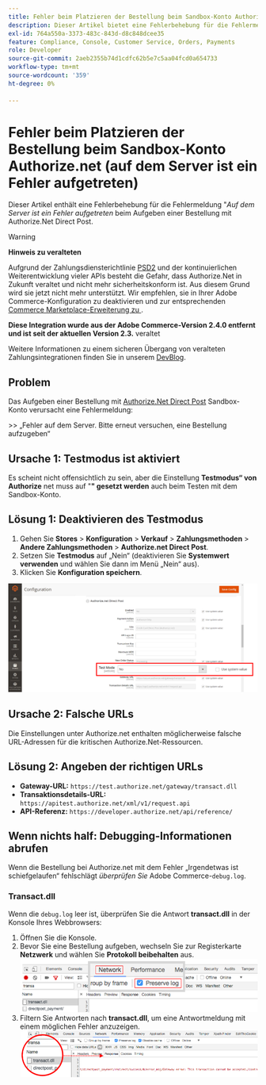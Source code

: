 ```yaml
---
title: Fehler beim Platzieren der Bestellung beim Sandbox-Konto Authorize.net (auf dem Server ist ein Fehler aufgetreten)
description: Dieser Artikel bietet eine Fehlerbehebung für die Fehlermeldung „Auf dem Server ist ein Fehler aufgetreten“, wenn eine Bestellung mit Authorize.Net Direct Post aufgegeben wird.
exl-id: 764a550a-3373-483c-843d-d8c848dcee35
feature: Compliance, Console, Customer Service, Orders, Payments
role: Developer
source-git-commit: 2aeb2355b74d1cdfc62b5e7c5aa04fcd0a654733
workflow-type: tm+mt
source-wordcount: '359'
ht-degree: 0%

---
```


# Fehler beim Platzieren der Bestellung beim Sandbox-Konto Authorize.net (auf dem Server ist ein Fehler aufgetreten)

Dieser Artikel enthält eine Fehlerbehebung für die Fehlermeldung &quot;*Auf dem Server ist ein Fehler aufgetreten* beim Aufgeben einer Bestellung mit Authorize.Net Direct Post.

>[!WARNING]
>
>**Hinweis zu veralteten**
>
>Aufgrund der Zahlungsdiensterichtlinie [PSD2](https://experienceleague.adobe.com/en/docs/commerce-admin/start/compliance/payments/compliance-payment-services-directive) und der kontinuierlichen Weiterentwicklung vieler APIs besteht die Gefahr, dass Authorize.Net in Zukunft veraltet und nicht mehr sicherheitskonform ist. Aus diesem Grund wird sie jetzt nicht mehr unterstützt. Wir empfehlen, sie in Ihrer Adobe Commerce-Konfiguration zu deaktivieren und zur entsprechenden [Commerce Marketplace-Erweiterung zu ](https://marketplace.magento.com/extensions.html).
>
>**Diese Integration wurde aus der Adobe Commerce-Version 2.4.0 entfernt und ist seit der aktuellen Version 2.3.** veraltet
>
>Weitere Informationen zu einem sicheren Übergang von veralteten Zahlungsintegrationen finden Sie in unserem [DevBlog](https://community.magento.com/t5/Magento-DevBlog/Deprecation-of-Magento-core-payment-integrations/ba-p/426445).

## Problem

Das Aufgeben einer Bestellung mit [Authorize.Net Direct Post](https://experienceleague.adobe.com/en/docs/commerce-knowledge-base/kb/troubleshooting/payments/error-placing-order-with-authorize-net-sandbox-account-an-error-occurred-on-the-server) Sandbox-Konto verursacht eine Fehlermeldung:

&#x200B;>>
„Fehler auf dem Server. Bitte erneut versuchen, eine Bestellung aufzugeben“

## Ursache 1: Testmodus ist aktiviert

Es scheint nicht offensichtlich zu sein, aber die Einstellung **Testmodus“ von Authorize** net muss auf &quot;**&quot; gesetzt werden** auch beim Testen mit dem Sandbox-Konto.

## Lösung 1: Deaktivieren des Testmodus

1. Gehen Sie **Stores** > **Konfiguration** > **Verkauf** > **Zahlungsmethoden** > **Andere Zahlungsmethoden** > **Authorize.net Direct Post**.
1. Setzen Sie **Testmodus** auf „Nein“ (deaktivieren Sie **Systemwert verwenden** und wählen Sie dann im Menü „Nein“ aus).
1. Klicken Sie **Konfiguration speichern**.

![authorize-net_test-mode_setting.png](/help/troubleshooting/miscellaneous/assets/authorize-net_test-mode_setting.png)

## Ursache 2: Falsche URLs

Die Einstellungen unter Authorize.net enthalten möglicherweise falsche URL-Adressen für die kritischen Authorize.Net-Ressourcen.

## Lösung 2: Angeben der richtigen URLs

* **Gateway-URL:**   `https://test.authorize.net/gateway/transact.dll`
* **Transaktionsdetails-URL:**   `https://apitest.authorize.net/xml/v1/request.api`
* **API-Referenz:**   `https://developer.authorize.net/api/reference/`

## Wenn nichts half: Debugging-Informationen abrufen

Wenn die Bestellung bei Authorize.net mit dem Fehler „Irgendetwas ist schiefgelaufen“ fehlschlägt *überprüfen Sie* Adobe Commerce-`debug.log`.

### Transact.dll

Wenn die `debug.log` leer ist, überprüfen Sie die Antwort **transact.dll** in der Konsole Ihres Webbrowsers:

1. Öffnen Sie die Konsole.
1. Bevor Sie eine Bestellung aufgeben, wechseln Sie zur Registerkarte **Netzwerk** und wählen Sie **Protokoll beibehalten** aus.    ![web-console_network_preserve-log.png](assets/web-console_network_preserve-log.png)
1. Filtern Sie Antworten nach **transact.dll**, um eine Antwortmeldung mit einem möglichen Fehler anzuzeigen.    ![transact-dll_web-console_response.png](assets/transact-dll_web-console_response.png)
